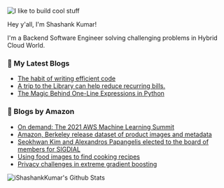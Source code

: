 ![I like to build cool stuff](https://res.cloudinary.com/dt8g3rhcy/image/upload/v1595929574/i_like_to_build_cool_shit._1_nzbwjh.png)

Hey y'all, I'm Shashank Kumar! 

I'm a Backend Software Engineer solving challenging problems in Hybrid Cloud World.

### 📕 My Latest Blogs
<!-- BLOG-POST-LIST:START -->
- [The habit of writing efficient code](https://medium.com/@ishashankkumar/the-habit-of-writing-efficient-code-153b05f04269?source=rss-d24dda280d5f------2)
- [A trip to the Library can help reduce recurring bills.](https://medium.com/swlh/a-trip-to-the-library-can-help-reduce-recurring-bills-23bca495cdf5?source=rss-d24dda280d5f------2)
- [The Magic Behind One-Line Expressions in Python](https://medium.com/swlh/the-magic-behind-one-line-expressions-in-python-816c10180c5c?source=rss-d24dda280d5f------2)
<!-- BLOG-POST-LIST:END -->

### 📕 Blogs by Amazon
<!-- AMAZON-BLOG-POST-LIST:START -->
- [On demand: The 2021 AWS Machine Learning Summit](https://www.amazon.science/latest-news/on-demand-the-2021-aws-machine-learning-summit)
- [Amazon, Berkeley release dataset of product images and metadata](https://www.amazon.science/blog/amazon-berkeley-release-dataset-of-product-images-and-metadata)
- [Seokhwan Kim and Alexandros Papangelis elected to the board of members for SIGDIAL](https://www.amazon.science/latest-news/seokhwan-kim-and-alexandros-papangelis-elected-to-the-board-of-members-for-sigdial)
- [Using food images to find cooking recipes](https://www.amazon.science/blog/using-food-images-to-find-cooking-recipes)
- [Privacy challenges in extreme gradient boosting](https://www.amazon.science/latest-news/privacy-challenges-in-extreme-gradient-boosting)
<!-- AMAZON-BLOG-POST-LIST:END -->



<img align="center" alt="iShashankKumar's Github Stats" src="https://github-readme-stats.vercel.app/api?username=ishashankkumar&show_icons=true&hide_border=true" />
